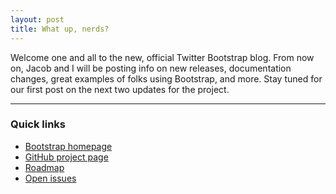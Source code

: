 ```yaml
---
layout: post
title: What up, nerds?
---
```


Welcome one and all to the new, official Twitter Bootstrap blog. From now on, Jacob and I will be posting info on new releases, documentation changes, great examples of folks using Bootstrap, and more. Stay tuned for our first post on the next two updates for the project.

-----

### Quick links

* [Bootstrap homepage](http://getbootstrap.com)
* [GitHub project page](https://github.com/twbs/bootstrap/)
* [Roadmap](https://github.com/twbs/bootstrap/wiki/Roadmap)
* [Open issues](https://github.com/twbs/bootstrap/issues?state=open)
